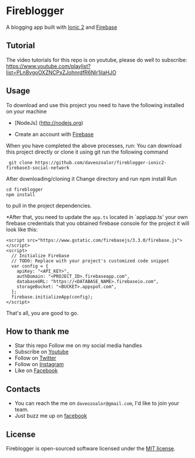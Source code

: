 # Fireblogger 

A blogging app built with [Ionic 2](http://ionicframework.com) and  [Firebase](https://firebase.google.com)

## Tutorial
The video tutorials for this repo is on youtube, please do well to subscribe: https://www.youtube.com/playlist?list=PLnBvgoOXZNCPxZJohnrdfR6Nlr1ilaHJO

## Usage

To download and use this project you need to have the following installed on your machine

* [NodeJs] (http://nodejs.org)

* Create an account with [Firebase](http://firebase.google.com)

When you have completed the above processes, run:
You can download this project directly or clone it using git
run the following command
```
 git clone https://github.com/daveozoalor/fireblogger-ionic2-firebase3-social-network
`````

After downloading/cloning it
Change directory and run npm install
Run
```
cd fireblogger
npm install
```
to pull in the project dependencies.

*After that, you need to update the `app.ts` located in `app\app.ts' your own firebase credentials that you obtained firebase console for the project
it will look like this:

```
<script src="https://www.gstatic.com/firebasejs/3.3.0/firebase.js"></script>
<script>
  // Initialize Firebase
  // TODO: Replace with your project's customized code snippet
  var config = {
    apiKey: "<API_KEY>",
    authDomain: "<PROJECT_ID>.firebaseapp.com",
    databaseURL: "https://<DATABASE_NAME>.firebaseio.com",
    storageBucket: "<BUCKET>.appspot.com",
  };
  firebase.initializeApp(config);
</script>
```

That's all, you are good to go.

## How to thank me
* Star this repo
Follow me on my social media handles
* Subscribe on [Youtube](http://youtube.com/c/braintemorg)
* Follow on [Twitter](http://twitter.com/braintem)
* Follow on [Instagram](http://instagram.com/daveozoalor)
* Like on [Facebook](http://fb.com/braintem)


## Contacts

* You can reach the me on `daveozoalor@gmail.com`, I'd like to join your team.
* Just buzz me up on [facebook](http://facebook.com/daveozoalor)

## License

Fireblogger is open-sourced software licensed under the [MIT license](http://opensource.org/licenses/MIT).
